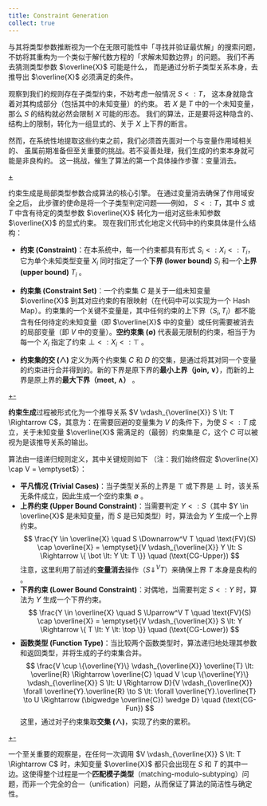 ```yaml
---
title: Constraint Generation
collect: true
---
```


与其将类型参数推断视为一个在无限可能性中「寻找并验证最优解」的搜索问题，
不妨将其重构为一个类似于解代数方程的「求解未知数边界」的问题。
我们不再去猜测类型参数 $\overline{X}$ 可能是什么，
而是通过分析子类型关系本身，去推导出 $\overline{X}$ 必须满足的条件。

观察到我们的规则存在子类型约束，不妨考虑一般情况 $S \lt: T$，
这本身就隐含着对其构成部分（包括其中的未知变量）的约束。
若 $X$ 是 $T$ 中的一个未知变量，那么 $S$ 的结构就必然会限制 $X$ 可能的形态。
我们的算法，正是要将这种隐含的、结构上的限制，转化为一组显式的、关于 $X$ 上下界的断言。

然而，在系统性地提取这些约束之前，我们必须首先面对一个与变量作用域相关的、
虽属前期准备但至关重要的挑战。若不妥善处理，我们生成的约束本身就可能是非良构的。
这一挑战，催生了算法的第一个具体操作步骤：变量消去。

[+](/blog/lti/var_elim.md#:embed)

约束生成是局部类型参数合成算法的核心引擎。
在通过变量消去确保了作用域安全之后，
此步骤的使命是将一个子类型判定问题——例如，
$S \lt: T$，其中 $S$ 或 $T$ 中含有待定的类型参数 $\overline{X}$ 转化为一组对这些未知参数 $\overline{X}$ 的显式约束。
现在我们形式化地定义代码中的约束具体是什么结构：

- **约束 (Constraint)**：在本系统中，每一个约束都具有形式 $S_i \lt: X_i \lt: T_i$，它为单个未知类型变量 $X_i$ 同时指定了一个**下界 (lower bound)** $S_i$ 和一个**上界 (upper bound)** $T_i$ 。

- **约束集 (Constraint Set)**：一个约束集 $C$ 是关于一组未知变量 $\overline{X}$ 到其对应约束的有限映射（在代码中可以实现为一个 Hash Map）。约束集的一个关键不变量是，其中任何约束的上下界（$S_i, T_i$）都不能含有任何待定的未知变量（即 $\overline{X}$ 中的变量）或任何需要被消去的局部变量（即 $V$ 中的变量）。**空约束集 ($\emptyset$)** 代表最无限制的约束，相当于为每一个 $X_i$ 指定了约束 $\bot \lt: X_i \lt: \top$ 。
- **约束集的交 ($\wedge$)** 定义为两个约束集 $C$ 和 $D$ 的交集，是通过将其对同一个变量的约束进行合并得到的。新的下界是原下界的**最小上界（join, $\vee$）**，而新的上界是原上界的**最大下界（meet, $\wedge$）** 。

[+-](/blog/lti/cg_def_code.md#:embed)

**约束生成**过程被形式化为一个推导关系 $V \vdash_{\overline{X}} S \lt: T \Rightarrow C$，其意为：在需要回避的变量集为 $V$ 的条件下，为使 $S \lt: T$ 成立，关于未知变量 $\overline{X}$ 需满足的（最弱）约束集是 $C$，这个 $C$ 可以被视为是该推导关系的输出。

算法由一组递归规则定义，其中关键规则如下 （注：我们始终假定 $\overline{X} \cap V = \emptyset$）：

- **平凡情况 (Trivial Cases)**：当子类型关系的上界是 $\top$ 或下界是 $\bot$ 时，该关系无条件成立，因此生成一个空约束集 $\emptyset$ 。
- **上界约束 (Upper Bound Constraint)**：当需要判定 $Y \lt: S$（其中 $Y \in \overline{X}$ 是未知变量，而 $S$ 是已知类型）时，算法会为 $Y$ 生成一个上界约束。
  $$
  \frac{Y \in \overline{X} \quad S \Downarrow^V T \quad \text{FV}(S) \cap \overline{X} = \emptyset}{V \vdash_{\overline{X}} Y \lt: S \Rightarrow \{ \bot \lt: Y \lt: T \}} \quad (\text{CG-Upper})
  $$
  注意，这里利用了前述的**变量消去**操作（$S \Downarrow^V T$）来确保上界 $T$ 本身是良构的 。
- **下界约束 (Lower Bound Constraint)**：对偶地，当需要判定 $S \lt: Y$ 时，算法为 $Y$ 生成一个下界约束。
  $$
  \frac{Y \in \overline{X} \quad S \Uparrow^V T \quad \text{FV}(S) \cap \overline{X} = \emptyset}{V \vdash_{\overline{X}} S \lt: Y \Rightarrow \{ T \lt: Y \lt: \top \}} \quad (\text{CG-Lower})
  $$
- **函数类型 (Function Type)**：当比较两个函数类型时，算法递归地处理其参数和返回类型，并将生成的子约束集合并。
  $$
  \frac{V \cup \{\overline{Y}\} \vdash_{\overline{X}} \overline{T} \lt: \overline{R} \Rightarrow \overline{C} \quad V \cup \{\overline{Y}\} \vdash_{\overline{X}} S \lt: U \Rightarrow D}{V \vdash_{\overline{X}} \forall \overline{Y}.\overline{R} \to S \lt: \forall \overline{Y}.\overline{T} \to U \Rightarrow (\bigwedge \overline{C}) \wedge D} \quad (\text{CG-Fun})
  $$
  这里，通过对子约束集取**交集 ($\wedge$)**，实现了约束的累积。

[+-](/blog/lti/cg_code.md#:embed)

一个至关重要的观察是，在任何一次调用 $V \vdash_{\overline{X}} S \lt: T \Rightarrow C$ 时，未知变量 $\overline{X}$ 都只会出现在 $S$ 和 $T$ 的其中一边。这使得整个过程是一个**匹配模子类型**（matching-modulo-subtyping）问题，而非一个完全的合一（unification）问题，从而保证了算法的简洁性与确定性。

<!-- 这套生成算法的正确性由两个互补的定理来保证：

- **可靠性（Soundness）**：算法是正确的。如果算法为 $S\lt:T$ 生成了约束集 $C$，那么任何一个满足 $C$ 的类型代换 $\sigma$（记作 $\sigma \in C$），都必然能使 $\sigma S \lt: \sigma T$ 成立 。
- **完备性（Completeness）**：算法是「足够好」的。反之，如果存在某个代换 $\sigma$ 使得 $\sigma S \lt: \sigma T$ 成立，那么算法必然能成功地生成一个约束集 $C$，并且 $\sigma$ 必然满足 $C$（即 $\sigma \in C$）。

这两个性质共同表明，约束生成器精确地刻画了所有可能的解，不多也不少。 -->
